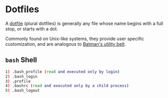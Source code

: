 # Dotfiles

A [dotfile][1] (plural dotfiles) is generally any file whose name begins with a full stop, or starts with a dot.

Commonly found on Unix-like systems, they provide user specific customization, and are analogous to [Batman's utility belt][2].

## `bash` Shell

```sh
1) .bash_profile (read and executed only by login)
2) .bash_login
3) .profile
4) .bashrc (read and executed only by a child process)
5) .bash_logout
```

[1]: https://en.wikipedia.org/wiki/Dot-file
[2]: https://en.wikipedia.org/wiki/Batman%27s_utility_belt
